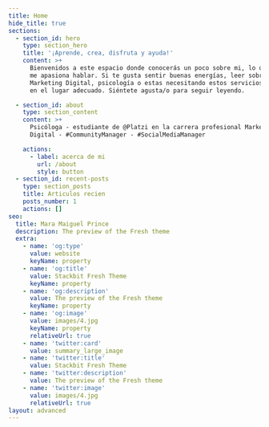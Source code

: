 ```yaml
---
title: Home
hide_title: true
sections:
  - section_id: hero
    type: section_hero
    title: '¡Aprende, crea, disfruta y ayuda!'
    content: >+
      Bienvenidos a este espacio donde conocerás un poco sobre mi, lo que hago y
      me apasiona hablar. Si te gusta sentir buenas energías, leer sobre el
      Marketing Digital, psicología o estas necesitando estos servicios, estas
      en el lugar adecuado. Siéntete agusta/o para seguir leyendo.

  - section_id: about
    type: section_content
    content: >+
      Psicóloga - estudiante de @Platzi en la carrera profesional Marketing
      Digital - #CommunityManager - #SocialMediaManager

    actions:
      - label: acerca de mi
        url: /about
        style: button
  - section_id: recent-posts
    type: section_posts
    title: Articulos recien
    posts_number: 1
    actions: []
seo:
  title: Mara Maiguel Prince
  description: The preview of the Fresh theme
  extra:
    - name: 'og:type'
      value: website
      keyName: property
    - name: 'og:title'
      value: Stackbit Fresh Theme
      keyName: property
    - name: 'og:description'
      value: The preview of the Fresh theme
      keyName: property
    - name: 'og:image'
      value: images/4.jpg
      keyName: property
      relativeUrl: true
    - name: 'twitter:card'
      value: summary_large_image
    - name: 'twitter:title'
      value: Stackbit Fresh Theme
    - name: 'twitter:description'
      value: The preview of the Fresh theme
    - name: 'twitter:image'
      value: images/4.jpg
      relativeUrl: true
layout: advanced
---
```

